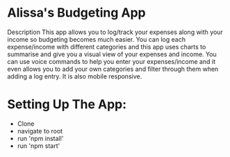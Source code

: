 # Alissa's Budgeting App

Description
This app allows you to log/track your expenses along with your income so budgeting becomes much easier.  You can log each expense/income with different categories and this app uses charts to summarise and give you a visual view of your expenses and income. You can use voice commands to help you enter your expenses/income and it even allows you to add your own categories and filter through them when adding a log entry. It is also mobile responsive.


# Setting Up The App:

- Clone
- navigate to root
- run 'npm install'
- run 'npm start'
